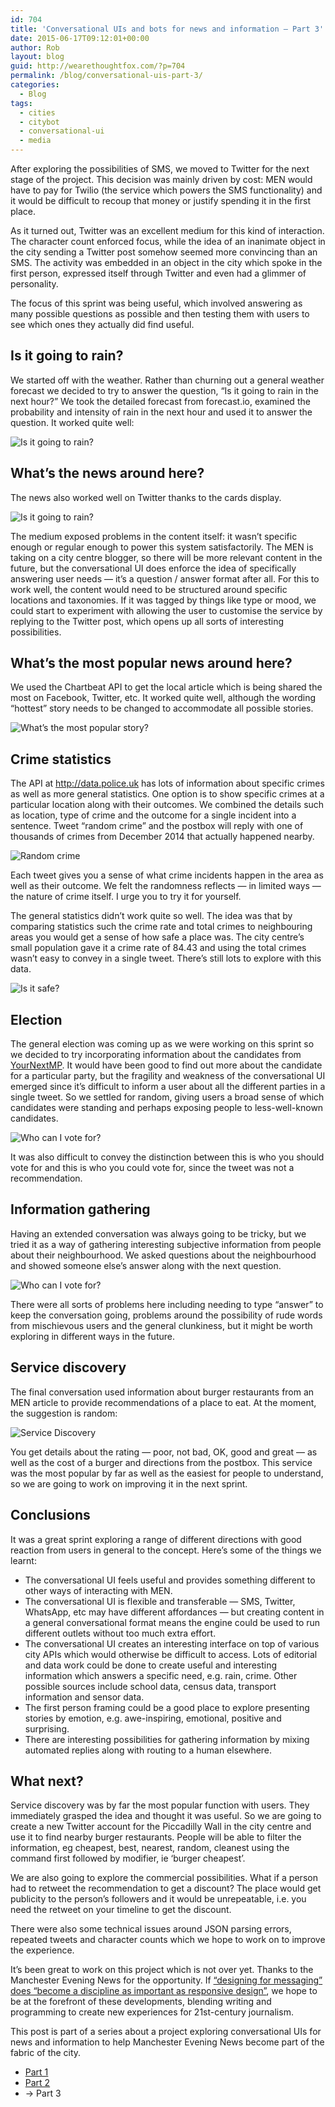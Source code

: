 ```yaml
---
id: 704
title: 'Conversational UIs and bots for news and information — Part 3'
date: 2015-06-17T09:12:01+00:00
author: Rob
layout: blog
guid: http://wearethoughtfox.com/?p=704
permalink: /blog/conversational-uis-part-3/
categories:
  - Blog
tags:
  - cities
  - citybot
  - conversational-ui
  - media
---
```

After exploring the possibilities of SMS, we moved to Twitter for the next stage of the project. This decision was mainly driven by cost: MEN would have to pay for Twilio (the service which powers the SMS functionality) and it would be difficult to recoup that money or justify spending it in the first place.

As it turned out, Twitter was an excellent medium for this kind of interaction. The character count enforced focus, while the idea of an inanimate object in the city sending a Twitter post somehow seemed more convincing than an SMS. The activity was embedded in an object in the city which spoke in the first person, expressed itself through Twitter and even had a glimmer of personality.

The focus of this sprint was being useful, which involved answering as many possible questions as possible and then testing them with users to see which ones they actually did find useful.

## Is it going to rain?

We started off with the weather. Rather than churning out a general weather forecast we decided to try to answer the question, “Is it going to rain in the next hour?” We took the detailed forecast from forecast.io, examined the probability and intensity of rain in the next hour and used it to answer the question. It worked quite well:

![Is it going to rain?](/images/blog-men-project.003-rain.jpg)

## What’s the news around here?

The news also worked well on Twitter thanks to the cards display.

![Is it going to rain?](/images/blog-men-project.003-news.jpg)

The medium exposed problems in the content itself: it wasn’t specific enough or regular enough to power this system satisfactorily. The MEN is taking on a city centre blogger, so there will be more relevant content in the future, but the conversational UI does enforce the idea of specifically answering user needs — it’s a question / answer format after all. For this to work well, the content would need to be structured around specific locations and taxonomies. If it was tagged by things like type or mood, we could start to experiment with allowing the user to customise the service by replying to the Twitter post, which opens up all sorts of interesting possibilities.

## What’s the most popular news around here?

We used the Chartbeat API to get the local article which is being shared the most on Facebook, Twitter, etc. It worked quite well, although the wording “hottest” story needs to be changed to accommodate all possible stories.

![What’s the most popular story?](/images/blog-men-project.003-popular.jpg)

## Crime statistics

The API at http://data.police.uk has lots of information about specific crimes as well as more general statistics. One option is to show specific crimes at a particular location along with their outcomes. We combined the details such as location, type of crime and the outcome for a single incident into a sentence. Tweet “random crime” and the postbox will reply with one of thousands of crimes from December 2014 that actually happened nearby.

![Random crime](/images/blog-men-project.003-crime.jpg)

Each tweet gives you a sense of what crime incidents happen in the area as well as their outcome. We felt the randomness reflects — in limited ways — the nature of crime itself. I urge you to try it for yourself.

The general statistics didn’t work quite so well. The idea was that by comparing statistics such the crime rate and total crimes to neighbouring areas you would get a sense of how safe a place was. The city centre’s small population gave it a crime rate of 84.43 and using the total crimes wasn’t easy to convey in a single tweet. There’s still lots to explore with this data.

![Is it safe?](/images/blog-men-project.003-safe.jpg)

## Election

The general election was coming up as we were working on this sprint so we decided to try incorporating information about the candidates from [YourNextMP](https://yournextmp.com/). It would have been good to find out more about the candidate for a particular party, but the fragility and weakness of the conversational UI emerged since it’s difficult to inform a user about all the different parties in a single tweet. So we settled for random, giving users a broad sense of which candidates were standing and perhaps exposing people to less-well-known candidates.

![Who can I vote for?](/images/blog-men-project.003-vote.jpg)

It was also difficult to convey the distinction between this is who you should vote for and this is who you could vote for, since the tweet was not a recommendation.

## Information gathering

Having an extended conversation was always going to be tricky, but we tried it as a way of gathering interesting subjective information from people about their neighbourhood. We asked questions about the neighbourhood and showed someone else’s answer along with the next question.


![Who can I vote for?](/images/blog-men-project.003-talk.jpg)

There were all sorts of problems here including needing to type “answer” to keep the conversation going, problems around the possibility of rude words from mischievous users and the general clunkiness, but it might be worth exploring in different ways in the future.

## Service discovery

The final conversation used information about burger restaurants from an MEN article to provide recommendations of a place to eat. At the moment, the suggestion is random:

![Service Discovery](/images/blog-men-project.003-burger.jpg)

You get details about the rating — poor, not bad, OK, good and great — as well as the cost of a burger and directions from the postbox. This service was the most popular by far as well as the easiest for people to understand, so we are going to work on improving it in the next sprint.

## Conclusions

It was a great sprint exploring a range of different directions with good reaction from users in general to the concept. Here’s some of the things we learnt:

  * The conversational UI feels useful and provides something different to other ways of interacting with MEN.
  * The conversational UI is flexible and transferable — SMS, Twitter, WhatsApp, etc may have different affordances — but creating content in a general conversational format means the engine could be used to run different outlets without too much extra effort.
  * The conversational UI creates an interesting interface on top of various city APIs which would otherwise be difficult to access. Lots of editorial and data work could be done to create useful and interesting information which answers a specific need, e.g. rain, crime. Other possible sources include school data, census data, transport information and sensor data.
  * The first person framing could be a good place to explore presenting stories by emotion, e.g. awe-inspiring, emotional, positive and surprising.
  * There are interesting possibilities for gathering information by mixing automated replies along with routing to a human elsewhere.

## What next?

Service discovery was by far the most popular function with users. They immediately grasped the idea and thought it was useful. So we are going to create a new Twitter account for the Piccadilly Wall in the city centre and use it to find nearby burger restaurants. People will be able to filter the information, eg cheapest, best, nearest, random, cleanest using the command first followed by modifier, ie ‘burger cheapest’.

We are also going to explore the commercial possibilities. What if a person had to retweet the recommendation to get a discount? The place would get publicity to the person’s followers and it would be unrepeatable, i.e. you need the retweet on your timeline to get the discount.

There were also some technical issues around JSON parsing errors, repeated tweets and character counts which we hope to work on to improve the experience.

It’s been great to work on this project which is not over yet. Thanks to the Manchester Evening News for the opportunity. If [“designing for messaging” does “become a discipline as important as responsive design”](https://medium.com/@benbrown/slack-is-the-operating-system-6bae1a6c0291), we hope to be at the forefront of these developments, blending writing and programming to create new experiences for 21st-century journalism.

This post is part of a series about a project exploring conversational UIs for news and information to help Manchester Evening News become part of the fabric of the city.

* [Part 1](/blog/conversational-ui-part-1/)
* [Part 2](/blog/conversational-ui-part-2/)
* → Part 3
